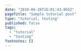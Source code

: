 ```yaml
---
date: "2019-04-26T16:01:43.865Z"
pageTitle: "Sample tutorial post"
type: "tutorial, testing"
published: false
tags:
  - "tutorial"
  - "testing"
footnotes: []
---
```

